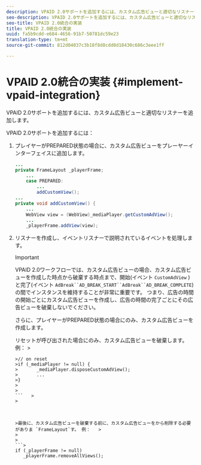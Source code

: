 ```yaml
---
description: VPAID 2.0サポートを追加するには、カスタム広告ビューと適切なリスナーを追加します。
seo-description: VPAID 2.0サポートを追加するには、カスタム広告ビューと適切なリスナーを追加します。
seo-title: VPAID 2.0統合の実装
title: VPAID 2.0統合の実装
uuid: fa5b9cdd-e684-4656-91b7-50781dc59e23
translation-type: tm+mt
source-git-commit: 812d04037c3b18f8d8cdd0d18430c686c3eee1ff

---
```



# VPAID 2.0統合の実装 {#implement-vpaid-integration}

VPAID 2.0サポートを追加するには、カスタム広告ビューと適切なリスナーを追加します。

VPAID 2.0サポートを追加するには：

1. プレイヤーがPREPARED状態の場合に、カスタム広告ビューをプレーヤーインターフェイスに追加します。

   ```java
   ... 
   private FrameLayout _playerFrame; 
       ... 
       case PREPARED: 
           ... 
           addCustomView(); 
   ... 
   private void addCustomView() { 
       ... 
       WebView view = (WebView)_mediaPlayer.getCustomAdView(); 
       ... 
       _playerFrame.addView(view);
   ```

1. リスナーを作成し、イベントリスナーで説明されているイベントを処理します。

   >[!IMPORTANT]
   >
   >VPAID 2.0ワークフローでは、カスタム広告ビューの場合、カスタム広告ビューを作成した時点から破棄する時点まで、開始(イベント `CustomAdView` )と完了(イベント `AdBreak``AD_BREAK_START``AdBreak``AD_BREAK_COMPLETE`)の間でインスタンスを維持することが非常に重要です。 つまり、広告の時間の開始ごとにカスタム広告ビューを作成し、広告の時間の完了ごとにその広告ビューを破棄しないでください。
   >
   >
   >さらに、プレイヤーがPREPARED状態の場合にのみ、カスタム広告ビューを作成します。
   >
   >
   >リセットが呼び出された場合にのみ、カスタム広告ビューを破棄します。 例：   >
   >
   >
   ```>
   >// on reset 
   >if (_mediaPlayer != null) { 
   >       _mediaPlayer.disposeCustomAdView(); 
   >       ... 
   >} 
   >
   >
   ```   >
   >



   >最後に、カスタム広告ビューを破棄する前に、カスタム広告ビューをから削除する必要がありま `FrameLayout`す。 例：   >
   >
   >
   ```>
   if (_playerFrame != null) 
      _playerFrame.removeAllViews(); 
   ```
